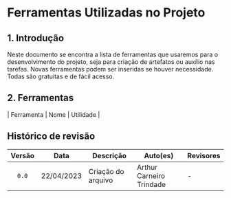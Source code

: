 # <b> Ferramentas Utilizadas no Projeto</b>

## 1. Introdução
Neste documento se encontra a lista de ferramentas que usaremos para o desenvolvimento do projeto, seja para criação de artefatos ou auxílio nas tarefas. Novas ferramentas podem ser inseridas se houver necessidade. Todas são gratuitas e de fácil acesso.

## 2. Ferramentas

|                 Ferramenta                  |    Nome    |                                                                         Utilidade                                                                          |














































## Histórico de revisão

| Versão     | Data        | Descrição                                            | Auto(es)                                    | Revisores        |
| :--------: | :---------: | ---------------------------------------------------- | ------------------------------------------- | ---------------- |
| `0.0`      |  22/04/2023 | Criação do arquivo                                   | Arthur Carneiro Trindade                    | -                |
